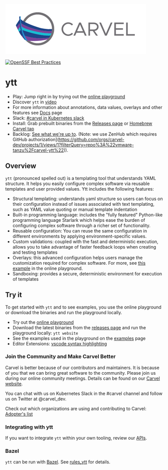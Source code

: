 ![logo](docs/CarvelLogo.png)

[![OpenSSF Best Practices](https://bestpractices.coreinfrastructure.org/projects/7746/badge)](https://bestpractices.coreinfrastructure.org/projects/7746)

# ytt

* Play: Jump right in by trying out the [online playground](https://carvel.dev/ytt/#playground)
* Discover `ytt` in [video](https://youtu.be/WJw1MDFMVuk)
* For more information about annotations, data values, overlays and other features see [Docs](https://carvel.dev/ytt/docs/latest/) page
* Slack: [#carvel in Kubernetes slack](https://slack.kubernetes.io/)
* Install: Grab prebuilt binaries from the [Releases page](https://github.com/carvel-dev/ytt/releases) or [Homebrew Carvel tap](https://github.com/carvel-dev/homebrew)
* Backlog: [See what we're up to]([https://app.zenhub.com/workspaces/carvel-backlog-6013063a24147d0011410709/board?repos=173207060). (Note: we use ZenHub which requires GitHub authorization](https://github.com/orgs/carvel-dev/projects/1/views/1?filterQuery=repo%3A%22vmware-tanzu%2Fcarvel-ytt%22)).

## Overview

`ytt` (pronounced spelled out) is a templating tool that understands YAML structure. It helps you easily configure complex software via reusable templates and user provided values. Ytt includes the following features:
- Structural templating: understands yaml structure so users can focus on their configuration instead of issues associated with text templating, such as YAML value quoting or manual template indentation
- Built-in programming language: includes the "fully featured" Python-like programming language Starlark which helps ease the burden of configuring complex software through a richer set of functionality.
- Reusable configuration: You can reuse the same configuration in different environments by applying environment-specific values.
- Custom validations: coupled with the fast and deterministic execution, allows you to take advantage of faster feedback loops when creating and testing templates
- Overlays: this advanced configuration helps users manage the customization required for complex software. For more, see [this example](https://carvel.dev/ytt/#example:example-overlay-files) in the online playground.
- Sandboxing: provides a secure, deterministic environment for execution of templates

## Try it

To get started with `ytt` and to see examples, you use the online playground or download the binaries and run the playground locally.

- Try out the [online playground](https://carvel.dev/ytt/#playground)
- Download the latest binaries from the [releases page](https://github.com/carvel-dev/ytt/releases) and run the playground locally: `ytt website`
- See the examples used in the playground on the [examples](https://github.com/carvel-dev/ytt/tree/develop/examples/playground) page
- Editor Extensions: [vscode syntax highlighting](https://marketplace.visualstudio.com/items?itemName=ewrenn.vscode-ytt)

### Join the Community and Make Carvel Better
Carvel is better because of our contributors and maintainers. It is because of you that we can bring great software to the community. Please join us during our online community meetings. Details can be found on our [Carvel website](https://carvel.dev/community/).

You can chat with us on Kubernetes Slack in the #carvel channel and follow us on Twitter at @carvel_dev.

Check out which organizations are using and contributing to Carvel: [Adopter's list](https://github.com/carvel-dev/carvel/blob/master/ADOPTERS.md)

### Integrating with ytt

If you want to integrate `ytt` within your own tooling, review our [APIs](examples/integrating-with-ytt/apis.md).

### Bazel
`ytt` can be run with [Bazel](https://bazel.build/). See [rules_ytt](https://github.com/ekhabarov/rules_ytt) for details.
